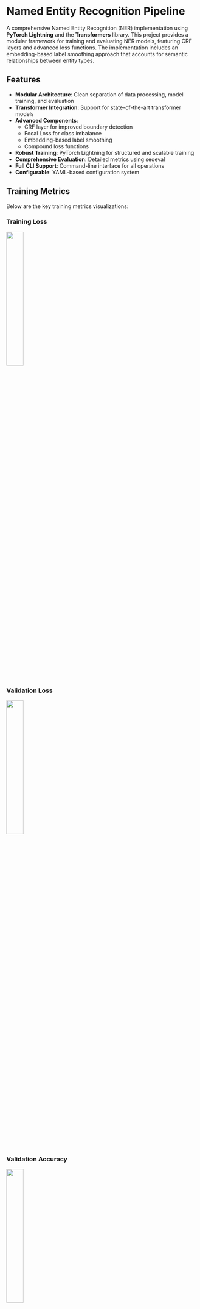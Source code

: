 # Named Entity Recognition Pipeline

A comprehensive Named Entity Recognition (NER) implementation using **PyTorch Lightning** and the **Transformers** library. This project provides a modular framework for training and evaluating NER models, featuring CRF layers and advanced loss functions. The implementation includes an embedding-based label smoothing approach that accounts for semantic relationships between entity types.

## Features

- **Modular Architecture**: Clean separation of data processing, model training, and evaluation
- **Transformer Integration**: Support for state-of-the-art transformer models
- **Advanced Components**:
  - CRF layer for improved boundary detection
  - Focal Loss for class imbalance
  - Embedding-based label smoothing
  - Compound loss functions
- **Robust Training**: PyTorch Lightning for structured and scalable training
- **Comprehensive Evaluation**: Detailed metrics using seqeval
- **Full CLI Support**: Command-line interface for all operations
- **Configurable**: YAML-based configuration system

## Training Metrics

Below are the key training metrics visualizations:

### Training Loss
<img src="img/train_loss.svg" width="30%" height="30%">  


### Validation Loss
<img src="img/val_loss.svg" width="30%" height="30%">  

### Validation Accuracy
<img src="img/val_accuracy.svg" width="30%" height="30%">  

## Technical Implementation

### Model Architecture
The implementation uses a token classification approach where each token is assigned a label indicating its entity type or non-entity status. Example output format:

```
Barack  B-PER
Obama   I-PER
was     O
born    O
in      O
Hawaii  B-LOC
```

### Key Components

1. **Data Processing**
   - Efficient tokenization with subword handling
   - Label alignment for transformer tokenization
   - Support for custom datasets

2. **Training Pipeline**
   - Configurable learning rates and batch sizes
   - Checkpoint management
   - Progress monitoring via TensorBoard
   - Flexible loss function composition

3. **Evaluation System**
   - Standard NER metrics (precision, recall, F1)
   - Detailed classification reports
   - Error analysis capabilities

## Project Structure

```
.
├── README.md
├── requirements.txt
├── data/
│   ├── raw/         # Raw datasets
│   └── processed/   # Processed data
├── config/
│   └── config.yaml  # Configuration
├── scripts/
│   ├── run.sh       # Entry point
│   └── tensorboard.sh  # Monitoring
└── src/
    ├── cli.py         # CLI interface
    ├── data_prep.py   # Data processing
    ├── model.py       # Architecture
    ├── losses/        # Loss functions
    │   ├── crf.py
    │   ├── focal_loss.py
    │   ├── label_smoothing.py
    │   └── compound_loss.py
    ├── lightning_module.py
    ├── train.py
    └── evaluate.py
```

## Usage

### Installation

```bash
python -m venv venv
source venv/bin/activate  # On Windows: venv\Scripts\activate
pip install -r requirements.txt
```

### Configuration

All parameters are configured in `config/config.yaml`:

```yaml
model:
  base_model: "bert-base-cased"
  num_labels: 9
  loss:
    type: "embedding_label_smoothing"
    params:
      label_emb_dim: 32
      smoothing_alpha: 10.0

training:
  lr: 5e-5
  epochs: 3
  batch_size: 8
  gpus: 1
  log_dir: "lightning_logs"
  checkpoint_dir: "checkpoints"
```

### CLI Commands

The project provides a comprehensive CLI interface for all operations:

```bash
# Data Preparation
python -m src.cli prepare-data --config-path config/config.yaml --ratio 0.8

# Training
python -m src.cli run-train --config-path config/config.yaml

# Evaluation
python -m src.cli run-evaluate --config-path config/config.yaml --split test
```

Alternatively, use the provided shell scripts:

```bash
# Run complete pipeline
./scripts/run.sh all

# Run individual steps
./scripts/run.sh prepare
./scripts/run.sh train
./scripts/run.sh evaluate
```

### Training Monitoring

Monitor training progress using TensorBoard:

```bash
# Launch TensorBoard
./scripts/tensorboard.sh

# Access dashboard at http://localhost:6006
```

Export TensorBoard logs to CSV for further analysis:

```bash
python scripts/export_tensorboard_data.py --path <log_directory>
```

### Loss Functions

The implementation includes several loss functions for different use cases:

```python
# Available in src/losses/
- crf.py                # CRF implementation
- focal_loss.py         # Class imbalance handling
- label_smoothing.py    # Basic label smoothing
- embedding_label_smoothing.py # Enhanced label smoothing
- compound_loss.py      # Loss combination
```

Configure the loss function in `config.yaml`:

```yaml
model:
  loss:
    type: "embedding_label_smoothing"  # or "focal", "dice", "compound"
    params:
      label_emb_dim: 32
      smoothing_alpha: 10.0
```

### Performance Optimization

Adjust these parameters in `config.yaml` for optimal performance:

```yaml
training:
  batch_size: 32  # Reduce if GPU memory is limited
  num_workers: 4  # Set based on available CPU cores
  gradient_checkpointing: true  # Enable for large models
```

## Performance Considerations

- **Memory Usage**: Batch size affects GPU memory consumption
- **Training Speed**: Adjust number of workers based on CPU cores
- **Model Size**: Consider using gradient checkpointing for large models

## Contributing

1. Fork the repository
2. Create a feature branch
3. Submit a pull request

## License

This project is licensed under the MIT License - see LICENSE for details.

## Additional Documentation

For detailed technical information about the implementation, including research notes on loss functions, challenges in NER, and theoretical background, see [ResearchNotes.md](ResearchNotes.md).
